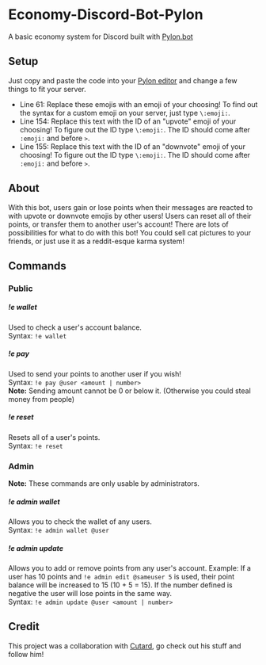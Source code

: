 # Economy-Discord-Bot-Pylon
A basic economy system for Discord built with [Pylon.bot](https://pylon.bot)
## Setup
Just copy and paste the code into your [Pylon editor](https://pylon.bot/studio) and change a few things to fit your server.
 - Line 61: Replace these emojis with an emoji of your choosing! To find out the syntax for a custom emoji on your server, just type `\:emoji:`.
 - Line 154: Replace this text with the ID of an "upvote" emoji of your choosing! To figure out the ID type `\:emoji:`. The ID should come after `:emoji:` and before `>`.
 - Line 155: Replace this text with the ID of an "downvote" emoji of your choosing! To figure out the ID type `\:emoji:`. The ID should come after `:emoji:` and before `>`.
## About
With this bot, users gain or lose points when their messages are reacted to with upvote or downvote emojis by other users! Users can reset all of their points, or transfer them to another user's account! There are lots of possibilities for what to do with this bot! You could sell cat pictures to your friends, or just use it as a reddit-esque karma system!
## Commands
### Public
##### !e wallet
Used to check a user's account balance. 
<br>
Syntax: `!e wallet`
##### !e pay
Used to send your points to another user if you wish!
<br>
Syntax: `!e pay @user <amount | number>`
<br>
**Note:** Sending amount cannot be 0 or below it. (Otherwise you could steal money from people)
##### !e reset
Resets all of a user's points.
<br>
Syntax: `!e reset`
### Admin
**Note:** These commands are only usable by administrators.
##### !e admin wallet 
Allows you to check the wallet of any users.
<br>
Syntax: `!e admin wallet @user`
##### !e admin update
Allows you to add or remove points from any user's account. Example: If a user has 10 points and `!e admin edit @sameuser 5` is used, their point balance will be increased to 15 (10 + 5 = 15). If the number defined is negative the user will lose points in the same way.
<br>
Syntax: `!e admin update @user <amount | number>`
## Credit
This project was a collaboration with [Cutard](https://github.com/cutard), go check out his stuff and follow him!
